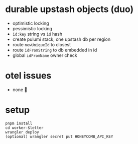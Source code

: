 # durable upstash objects (duo)

* optimistic locking
* pessimistic locking
* `id:key` string vs `id` hash
* create pulumi stack, one upstash db per region
* route `newUniqueId` to closest
* route `idFromString` to db embedded in id
* global `idFromName` owner check

# otel issues

* none 🎉

# setup

```
pnpm install
cd worker-$letter
wrangler deploy
(optional) wrangler secret put HONEYCOMB_API_KEY
```

